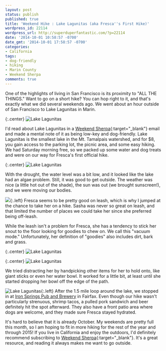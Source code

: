 ```yaml
---
layout: post
status: publish
published: true
title: 'Weekend Hike : Lake Lagunitas (aka Fresca''s First Hike)'
wordpress_id: 22114
wordpress_url: http://superduperfantastic.com/?p=22114
date: '2014-10-01 10:58:57 -0700'
date_gmt: '2014-10-01 17:58:57 -0700'
categories:
- California
tags:
- dog-friendly
- hiking
- Marin County
- Weekend Sherpa
comments: true
---
```

One of the highlights of living in San Francisco is its proximity to "ALL THE THINGS." Want to go on a short hike? You can hop right to it, and that's exactly what we did several weekends ago. We went about an hour outside of San Francisco to Lake Lagunitas in Marin.

{:.center}
![Lake Lagunitas](https://farm6.staticflickr.com/5582/15264751432_5776abbf41_c.jpg)

I'd read about Lake Lagunitas in a [Weekend Sherpa](http://weekendsherpa.com/stories/lake-lagunitas-picnic-and-hike/ "Lake Lagunitas Picnic and Hike"){:target="_blank"} email and made a mental note of it as being low-key and dog-friendly. Lake Lagunitas is the smallest lake in the Mt. Tamalpais watershed, and for $8, you gain access to the parking lot, the picnic area, and some easy hiking. We had Saturday morning free, so we packed up some water and dog treats and were on our way for Fresca's first official hike.

{:.center}
![Lake Lagunitas](https://farm4.staticflickr.com/3872/15242120016_a4f3478f63_c.jpg)

With the drought, the water level was a bit low, and it looked like the lake had an algae problem. Still, it was good to get outside. The weather was nice (a little hot out of the shade), the sun was out (we brought sunscreen!), and we were moving our bodies.

![](https://farm4.staticflickr.com/3922/15078374059_b17c32bc44_n.jpg){:.left} Fresca seems to be pretty good on leash, which is why I jumped at the chance to take her on a hike. Sasha was never so great on leash, and that limited the number of places we could take her since she preferred being off-leash.

While the leash isn't a problem for Fresca, she has a tendency to stick her snout to the floor looking for goodies to chew on. We call this "vacuum mode." Unfortunately, her definition of "goodies" also includes dirt, bark and grass.

{:.center}
![Lake Lagunitas](https://farm4.staticflickr.com/3912/15262027741_5e9570d624_c.jpg)

{:.center}
![Lake Lagunitas](https://farm4.staticflickr.com/3854/15262033781_8d2f2543ea_c.jpg)

We tried distracting her by handpicking other items for her to hold onto, like giant sticks or even her water bowl. It worked for a little bit, at least until she started dropping her bowl off the edge of the path.

![Lake Lagunitas](https://farm4.staticflickr.com/3884/15174848507_ce316725d4_n.jpg){:.left} After the 1.5 mile loop around the lake, we stopped in at [Iron Springs Pub and Brewery](http://ironspringspub.com/ "Iron Springs Pub and Brewery") in Fairfax. Even though our hike wasn't particularly strenuous, shrimp tacos, a pulled pork sandwich and beer definitely hit the spot afterward. They also have a front patio area where dogs are welcome, and they made sure Fresca stayed hydrated.

It's hard to believe that it is already October. My weekends are pretty full this month, so I am hoping to fit in more hiking for the rest of the year and through 2015! If you live in California and enjoy the outdoors, I'd definitely recommend subscribing to [Weekend Sherpa](http://weekendsherpa.com/){:target="_blank"}. It's a great resource, and reading it always makes me want to go outside.